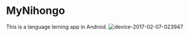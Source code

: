 # MyNihongo
This is a language lerning app in Android.
![device-2017-02-07-023947](https://cloud.githubusercontent.com/assets/17010683/22682070/c3a9f9a8-ecde-11e6-9c27-7520a6a8929a.png)
